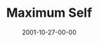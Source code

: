 ---
layout: message
category: message
series: "Maximum Impact"
title: "Maximum Self"
date: 2001-10-27-00-00
message_id: 309
audio: "http://s3.amazonaws.com/crossroads-media/messages/audio/MI_07_10-21-01_Maximum_Self.mp3"
audio-duration: "36:41"
explicit: false
---